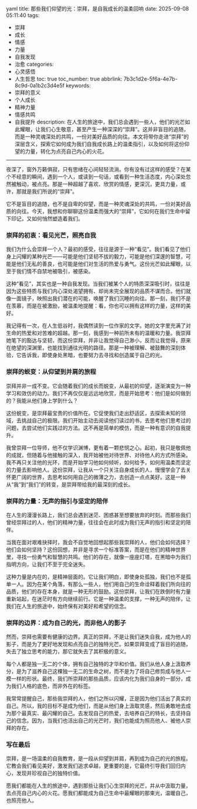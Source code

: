 yaml
title: 那些我们仰望的光：崇拜，是自我成长的温柔回响
date: 2025-09-08 05:11:40
tags:
  - 崇拜
  - 成长
  - 情感
  - 力量
  - 自我发现
  - 治愈
categories:
  - 心灵感悟
  - 人生哲思
toc: true
toc_number: true
abbrlink: 7b3c1d2e-5f6a-4e7b-8c9d-0a1b2c3d4e5f
keywords:
  - 崇拜的意义
  - 个人成长
  - 精神力量
  - 情感共鸣
  - 自我提升
description: 在人生的旅途中，我们总会遇到一些人，他们的光芒如此耀眼，让我们心生敬意，甚至产生一种深深的“崇拜”。这并非盲目的追随，而是一种灵魂深处的共鸣，一份对美好品质的向往。本文将带你走进“崇拜”的深层含义，探索它如何成为我们自我成长路上的温柔指引，以及如何将这份仰望的力量，转化为点亮自己内心的火花。
---

夜深了，窗外万籁俱寂，只有思绪在心间轻轻流淌。你有没有过这样的感受？在某个不经意的瞬间，遇到一个人，或读到一句话，或看到一种生活态度，内心深处忽然被触动，被点亮。那是一种超越了喜欢、欣赏的情感，更深沉，更具力量，或许，那就是我们所说的“崇拜”。

它不是盲目的追随，也不是自卑的仰望，而是一种灵魂深处的共鸣，一份对美好品质的向往。今天，我想和你聊聊这份温柔而强大的“崇拜”，它如何在我们生命中留下印记，又如何悄然塑造着我们。

### 崇拜的初衷：看见光芒，照亮自我

我们为什么会崇拜一个人？最初的感受，往往是源于一种“看见”。我们看见了他们身上闪耀的某种光芒——可能是他们坚韧不拔的毅力，可能是他们深邃的智慧，可能是他们无私的善良，也可能是他们对生活的热爱与勇气。这份光芒如此耀眼，以至于我们情不自禁地被吸引，被感染。

这种“看见”，其实也是一种自我发现。当我们被某个人的特质深深吸引时，往往是因为这些特质与我们内心深处渴望拥有、却尚未完全展现的品质不谋而合。他们就像一面镜子，映照出我们潜在的可能，唤醒了我们沉睡的向往。那一刻，我们不是在羡慕，而是在被激励，被温柔地提醒：看，你也可以拥有这样的力量，这样的美好。

我记得有一次，在人生低谷时，我偶然读到一位作家的文字。她的文字里充满了对生命的热爱和对苦难的超越。那一刻，我感到一种前所未有的温暖和力量。我崇拜她笔下的豁达与坚韧，而这份崇拜，并非让我觉得自己渺小，反而让我觉得，原来在绝望的深渊里，也能找到通往光明的路径。那是一种被理解、被鼓舞的深刻体验，它告诉我，即使身处黑暗，也要努力去寻找和创造属于自己的光。

### 崇拜的蜕变：从仰望到并肩的旅程

崇拜并非一成不变。它会随着我们的成长而蜕变，从最初的仰望，逐渐演变为一种学习和效仿的动力。我们不再仅仅是远远地欣赏，而是开始思考：他们是如何做到的？我能从他们身上学到什么？

这份蜕变，是崇拜最宝贵的价值所在。它促使我们走出舒适区，去探索未知的领域，去挑战自己的极限。我们开始主动去阅读他们读过的书，去思考他们思考过的问题，去尝试他们实践过的方法。这不再是简单的模仿，而是一种有意识的自我提升。

我曾崇拜一位导师，他不仅学识渊博，更有着一颗悲悯之心。起初，我只是敬佩他的成就，但随着与他接触的深入，我开始被他对待世界、对待他人的方式所感染。我不再只关注他的光环，而是开始学习他如何倾听，如何给予，如何用温柔而坚定的力量去影响他人。这份崇拜，让我从一个只关注自身成长的人，慢慢学会了去关怀更广阔的世界，去思考如何用自己的微薄之力，去创造一点点美好。这是一种从“我”到“我们”的转变，是崇拜带给我的最深刻的成长。

### 崇拜的力量：无声的指引与坚定的陪伴

在人生的漫漫长路上，我们总会遇到迷茫、困惑甚至想要放弃的时刻。而那些我们曾经崇拜过的人，他们的精神力量，往往会在此时成为我们无声的指引和坚定的陪伴。

当我在面对艰难抉择时，我会不自觉地回想起那些我崇拜的人，他们会如何选择？他们会如何坚持？这份回想，并非是寻求一个标准答案，而是在他们的精神世界里，寻找一份勇气和智慧的共鸣。他们的存在，就像一座座灯塔，在黑暗中为我们指明方向，让我们不至于完全迷失。

这种力量是内在的，是精神层面的。它让我们明白，即使身处孤独，我们也不是孤单一人。因为在某个角落，有那么一些人，他们用自己的生命诠释着我们所向往的品质，他们的存在本身，就是一种无形的鼓励。这份崇拜，让我们在跌倒时有力量重新站起，在迷茫时有方向继续前行。它是一种温柔的支撑，一种无声的陪伴，让我们在人生的旅途中，始终保有对美好和希望的信念。

### 崇拜的边界：成为自己的光，而非他人的影子

然而，崇拜也需要有健康的边界。真正的崇拜，不是让我们迷失自我，成为他人的影子，而是为了更好地发现和点亮自己的独特光芒。如果崇拜变成了盲目的追随，失去了独立思考的能力，那它就失去了其积极的意义。

每个人都是独一无二的个体，拥有自己独特的才华和价值。我们从他人身上汲取养分，是为了滋养自己这棵独一无二的生命之树，而不是为了将自己修剪成与他人一模一样的形状。最终，我们所崇拜的那些品质，应该内化为我们自身的一部分，成为我们人格的底色，而非外在的标签。

我常常提醒自己，那些我崇拜的人，他们之所以闪耀，正是因为他们活出了真实的自己。所以，我的目标不是成为他们，而是从他们身上汲取灵感，然后勇敢地去成为那个最真实、最闪耀的自己。去发现自己的热爱，去培养自己的特长，去坚持自己的信念。因为，当我们也活出自己的光芒时，我们也能成为照亮他人、被他人崇拜的存在。

### 写在最后

崇拜，是一场温柔的自我教育，是一段从仰望到并肩，再到成为自己的光的旅程。它教会我们看见美好，激发我们追求卓越，更重要的是，它最终引导我们回归内心，发现并珍视自己的独特价值。

愿我们都能在人生的旅途中，遇到那些让我们心生崇拜的光芒，并从中汲取力量，去点亮自己内心的火花。愿我们都能成为自己生命中最耀眼的那束光，温暖自己，也照亮他人。